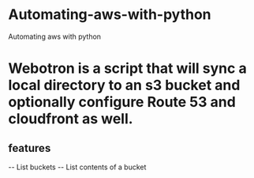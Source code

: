 # Automating-aws-with-python
Automating aws with python

# Webotron is a script that will sync a local directory to an s3 bucket and optionally configure Route 53 and cloudfront as well.

## features

-- List buckets
-- List contents of a bucket

 

